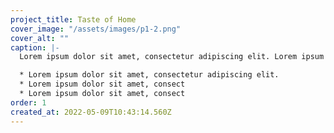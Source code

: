 ```yaml
---
project_title: Taste of Home
cover_image: "/assets/images/p1-2.png"
cover_alt: ""
caption: |-
  Lorem ipsum dolor sit amet, consectetur adipiscing elit. Lorem ipsum dolor sit amet, consectetur adipiscing elit.

  * Lorem ipsum dolor sit amet, consectetur adipiscing elit.
  * Lorem ipsum dolor sit amet, consect
  * Lorem ipsum dolor sit amet, consect
order: 1
created_at: 2022-05-09T10:43:14.560Z
---
```

